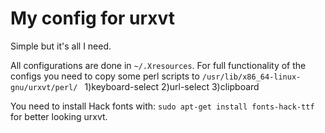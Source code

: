 # My config for urxvt
Simple but it's all I need.

All configurations are done in `~/.Xresources`. For full functionality of the configs you need to copy some perl scripts to
```/usr/lib/x86_64-linux-gnu/urxvt/perl/ ```
1)keyboard-select 
2)url-select
3)clipboard

You need to install Hack fonts with: `sudo apt-get install fonts-hack-ttf` for better looking urxvt.



